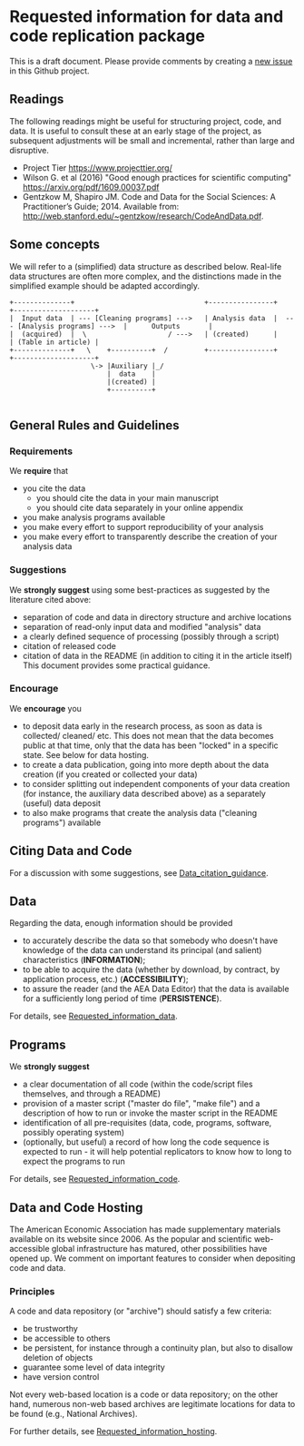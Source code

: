 # Requested information for data and code replication package
This is a draft document. Please provide comments by creating a [new issue](https://github.com/AEADataEditor/aea-de-guidance/issues/new) in this Github project.

## Readings
The following readings might be useful for structuring project, code, and data. It is useful to consult these at an early stage of the project, as subsequent adjustments will be small and incremental, rather than large and disruptive.

- Project Tier https://www.projecttier.org/
- Wilson G. et al (2016) "Good enough practices for scientific computing" https://arxiv.org/pdf/1609.00037.pdf
- Gentzkow M, Shapiro JM. Code and Data for the Social Sciences: A Practitioner’s Guide; 2014. Available from: http://web.stanford.edu/~gentzkow/research/CodeAndData.pdf.

## Some concepts
We will refer to a (simplified) data structure as described below. Real-life data structures are often more complex, and the distinctions made in the simplified example should be adapted accordingly.
```
+--------------+                                +----------------+                                +--------------------+
|  Input data  | --- [Cleaning programs] --->   | Analysis data  |  --- [Analysis programs] --->  |      Outputs       |
|  (acquired)  |  \                    / --->   | (created)      |                                | (Table in article) |
+--------------+   \    +----------+  /         +----------------+                                +--------------------+
                    \-> |Auxiliary |_/
                        |  data    |
                        |(created) |
                        +----------+


```

## General Rules and Guidelines
### Requirements
We **require** that
- you cite the data
  - you should cite the data in your main manuscript
  - you should cite data separately in your online appendix
- you make analysis programs available
- you make every effort to support reproducibility of your analysis
- you make every effort to transparently describe the creation of your analysis data

### Suggestions
We **strongly suggest** using some best-practices as suggested by the literature cited above:
- separation of code and data in directory structure and archive locations
- separation of read-only input data and modified "analysis" data
- a clearly defined sequence of processing (possibly through a script)
- citation of released code
- citation of data in the README (in addition to citing it in the article itself)
This document provides some practical guidance.

### Encourage
We **encourage** you
- to deposit data early in the research process, as soon as data is collected/ cleaned/ etc. This does not mean that the data becomes public at that time, only that the data has been "locked" in a specific state. See below for data hosting.
- to create a data publication, going into more depth about the data creation (if you created or collected your data)
- to consider splitting out independent components of your data creation (for instance, the auxiliary data described above) as a separately (useful) data deposit
- to also make programs that create the analysis data ("cleaning programs") available

## Citing Data and Code
For a discussion with some suggestions, see [Data_citation_guidance](Data_citation_guidance.md).

## Data
Regarding the data, enough information should be provided
- to accurately describe the data so that somebody who doesn't have knowledge of the data can understand its principal (and salient) characteristics (**INFORMATION**);
- to be able to acquire the data (whether by download, by contract, by application process, etc.) (**ACCESSIBILITY**);
- to assure the reader (and the AEA Data Editor) that the data is available for a sufficiently long period of time (**PERSISTENCE**).

For details, see [Requested_information_data](Requested_information_data.md).


## Programs
We **strongly suggest**
- a clear documentation of all code (within the code/script files themselves, and through a README)
- provision of a master script ("master do file", "make file") and a description of how to run or invoke the master script in the README
- identification of all pre-requisites (data, code, programs, software, possibly operating system)
- (optionally, but useful) a record of how long the code sequence is expected to run - it will help potential replicators to know how to long to expect the programs to run

For details, see [Requested_information_code](Requested_information_code.md).

## Data and Code Hosting
The American Economic Association has made supplementary materials available on
its website since 2006. As the  popular and scientific web-accessible
global infrastructure has matured, other possibilities have opened up. We comment on important features to consider when depositing code and data.

### Principles
A code and data repository (or "archive") should satisfy a few criteria:
- be trustworthy
- be accessible to others
- be persistent, for instance through a continuity plan, but also to disallow deletion of objects
- guarantee some level of data integrity
- have version control

Not every web-based location is a code or data repository; on the other hand, numerous non-web based archives are legitimate locations for data to be found (e.g., National Archives).

For further details, see [Requested_information_hosting](Requested_information_hosting.md).
